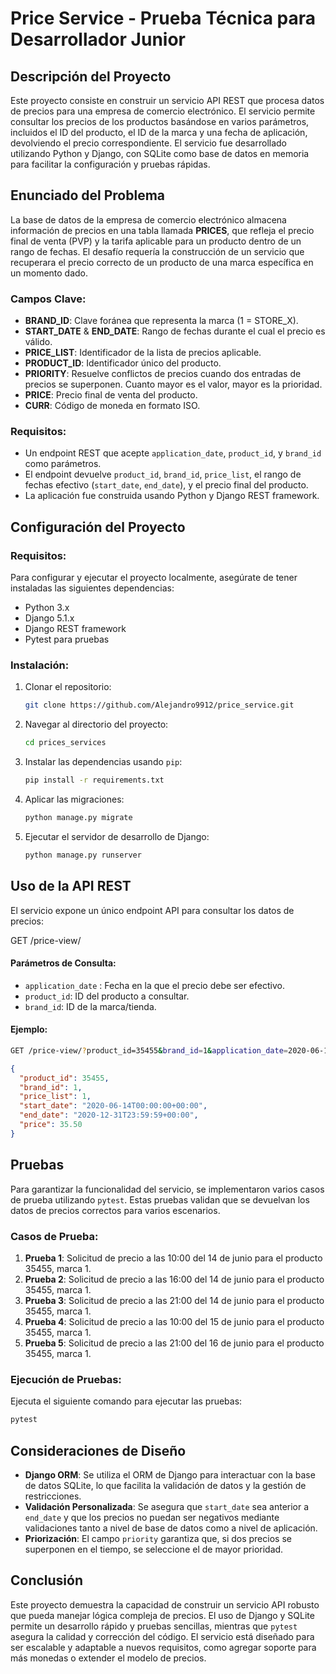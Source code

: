 # Price Service - Prueba Técnica para Desarrollador Junior

## Descripción del Proyecto

Este proyecto consiste en construir un servicio API REST que procesa datos de precios para una empresa de comercio electrónico. El servicio permite consultar los precios de los productos basándose en varios parámetros, incluidos el ID del producto, el ID de la marca y una fecha de aplicación, devolviendo el precio correspondiente. El servicio fue desarrollado utilizando Python y Django, con SQLite como base de datos en memoria para facilitar la configuración y pruebas rápidas.

## Enunciado del Problema

La base de datos de la empresa de comercio electrónico almacena información de precios en una tabla llamada **PRICES**, que refleja el precio final de venta (PVP) y la tarifa aplicable para un producto dentro de un rango de fechas. El desafío requería la construcción de un servicio que recuperara el precio correcto de un producto de una marca específica en un momento dado.

### Campos Clave:
- **BRAND_ID**: Clave foránea que representa la marca (1 = STORE_X).
- **START_DATE** & **END_DATE**: Rango de fechas durante el cual el precio es válido.
- **PRICE_LIST**: Identificador de la lista de precios aplicable.
- **PRODUCT_ID**: Identificador único del producto.
- **PRIORITY**: Resuelve conflictos de precios cuando dos entradas de precios se superponen. Cuanto mayor es el valor, mayor es la prioridad.
- **PRICE**: Precio final de venta del producto.
- **CURR**: Código de moneda en formato ISO.

### Requisitos:
- Un endpoint REST que acepte `application_date`, `product_id`, y `brand_id` como parámetros.
- El endpoint devuelve `product_id`, `brand_id`, `price_list`, el rango de fechas efectivo (`start_date`, `end_date`), y el precio final del producto.
- La aplicación fue construida usando Python y Django REST framework.

## Configuración del Proyecto

### Requisitos:
Para configurar y ejecutar el proyecto localmente, asegúrate de tener instaladas las siguientes dependencias:

- Python 3.x
- Django 5.1.x
- Django REST framework
- Pytest para pruebas

### Instalación:

1. Clonar el repositorio:
    ```bash
    git clone https://github.com/Alejandro9912/price_service.git
    ```

2. Navegar al directorio del proyecto:
    ```bash
    cd prices_services
    ```

3. Instalar las dependencias usando `pip`:
    ```bash
    pip install -r requirements.txt
    ```

4. Aplicar las migraciones:
    ```bash
    python manage.py migrate
    ```

5. Ejecutar el servidor de desarrollo de Django:
    ```bash
    python manage.py runserver
    ```

## Uso de la API REST

El servicio expone un único endpoint API para consultar los datos de precios:

GET /price-view/


#### Parámetros de Consulta:
- `application_date` : Fecha en la que el precio debe ser efectivo.
- `product_id`: ID del producto a consultar.
- `brand_id`: ID de la marca/tienda.

#### Ejemplo:
```bash
GET /price-view/?product_id=35455&brand_id=1&application_date=2020-06-14T10:00:00Z
```

```json
{
  "product_id": 35455,
  "brand_id": 1,
  "price_list": 1,
  "start_date": "2020-06-14T00:00:00+00:00",
  "end_date": "2020-12-31T23:59:59+00:00",
  "price": 35.50
}
```
## Pruebas

Para garantizar la funcionalidad del servicio, se implementaron varios casos de prueba utilizando `pytest`. Estas pruebas validan que se devuelvan los datos de precios correctos para varios escenarios.

### Casos de Prueba:

1. **Prueba 1**: Solicitud de precio a las 10:00 del 14 de junio para el producto 35455, marca 1.
2. **Prueba 2**: Solicitud de precio a las 16:00 del 14 de junio para el producto 35455, marca 1.
3. **Prueba 3**: Solicitud de precio a las 21:00 del 14 de junio para el producto 35455, marca 1.
4. **Prueba 4**: Solicitud de precio a las 10:00 del 15 de junio para el producto 35455, marca 1.
5. **Prueba 5**: Solicitud de precio a las 21:00 del 16 de junio para el producto 35455, marca 1.

### Ejecución de Pruebas:

Ejecuta el siguiente comando para ejecutar las pruebas:

```bash
pytest
```

## Consideraciones de Diseño

- **Django ORM**: Se utiliza el ORM de Django para interactuar con la base de datos SQLite, lo que facilita la validación de datos y la gestión de restricciones.
- **Validación Personalizada**: Se asegura que `start_date` sea anterior a `end_date` y que los precios no puedan ser negativos mediante validaciones tanto a nivel de base de datos como a nivel de aplicación.
- **Priorización**: El campo `priority` garantiza que, si dos precios se superponen en el tiempo, se seleccione el de mayor prioridad.

## Conclusión

Este proyecto demuestra la capacidad de construir un servicio API robusto que pueda manejar lógica compleja de precios. El uso de Django y SQLite permite un desarrollo rápido y pruebas sencillas, mientras que `pytest` asegura la calidad y corrección del código. El servicio está diseñado para ser escalable y adaptable a nuevos requisitos, como agregar soporte para más monedas o extender el modelo de precios.


